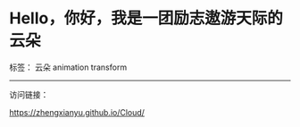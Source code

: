 # Hello，你好，我是一团励志遨游天际的云朵

标签： 云朵 animation transform

---
访问链接：

https://zhengxianyu.github.io/Cloud/